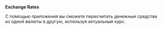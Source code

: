**Exchange Rates**
 
С помощью приложения вы сможете пересчитать денежные средства из одной валюты в другую, используя актуальный курс.